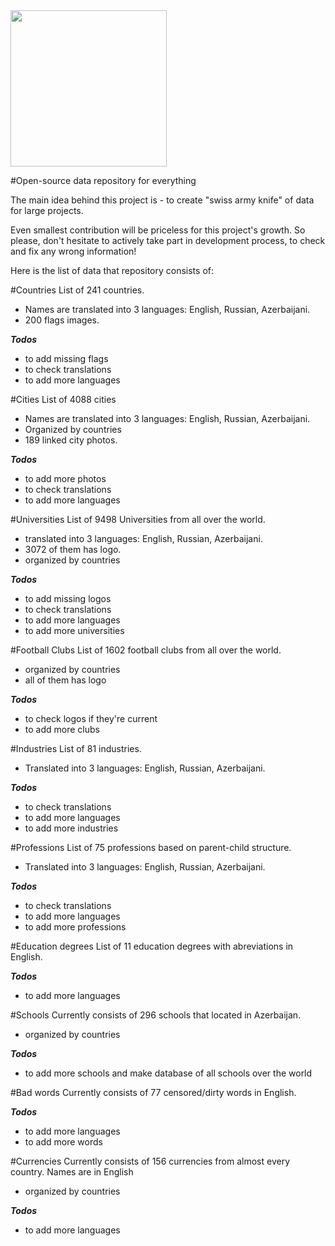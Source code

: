 <img src="https://raw.githubusercontent.com/turalus/openDB/master/Logo/logo.png" width="250"/>

#Open-source data repository for everything

The main idea behind this project is - to create "swiss army knife" of data for large projects. 

Even smallest contribution will be priceless for this project's growth. So please, don't hesitate to actively take part in development process, to check and fix any wrong information!

Here is the list of data that repository consists of:

#Countries
List of 241 countries. 
  - Names are translated into 3 languages: English, Russian, Azerbaijani. 
  - 200 flags images. 
  
***Todos***
- to add missing flags
- to check translations
- to add more languages

#Cities
List of 4088 cities
  - Names are translated into 3 languages: English, Russian, Azerbaijani. 
  - Organized by countries
  - 189 linked city photos. 
  
***Todos***
- to add more photos
- to check translations
- to add more languages

#Universities
List of 9498 Universities from all over the world. 
  - translated into 3 languages: English, Russian, Azerbaijani. 
  - 3072 of them has logo. 
  - organized by countries
  
***Todos***
- to add missing logos
- to check translations
- to add more languages
- to add more universities
 
#Football Clubs
List of 1602 football clubs from all over the world. 
 - organized by countries
 - all of them has logo
 
***Todos*** 
- to check logos if they're current
- to add more clubs

#Industries
List of 81 industries.
  - Translated into 3 languages: English, Russian, Azerbaijani. 
  
***Todos***
- to check translations
- to add more languages
- to add more industries

#Professions
List of 75 professions based on parent-child structure.
  - Translated into 3 languages: English, Russian, Azerbaijani. 
  
***Todos***
- to check translations
- to add more languages
- to add more professions

#Education degrees
List of 11 education degrees with abreviations in English.

***Todos***
 - to add more languages
 
#Schools
Currently consists of 296 schools that located in Azerbaijan. 
- organized by countries

***Todos*** 
- to add more schools and make database of all schools over the world

#Bad words
Currently consists of 77 censored/dirty words in English. 

***Todos*** 
 - to add more languages
 - to add more words

#Currencies
Currently consists of 156 currencies from almost every country. Names are in English
- organized by countries

***Todos*** 
 - to add more languages
